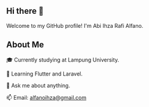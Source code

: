 ## Hi there 👋
Welcome to my GitHub profile! I'm Abi Ihza Rafi Alfano.

## About Me

🎓 Currently studying at Lampung University.

🌱 Learning Flutter and Laravel.

💬 Ask me about anything.

📫 Email: alfanoihza@gmail.com


